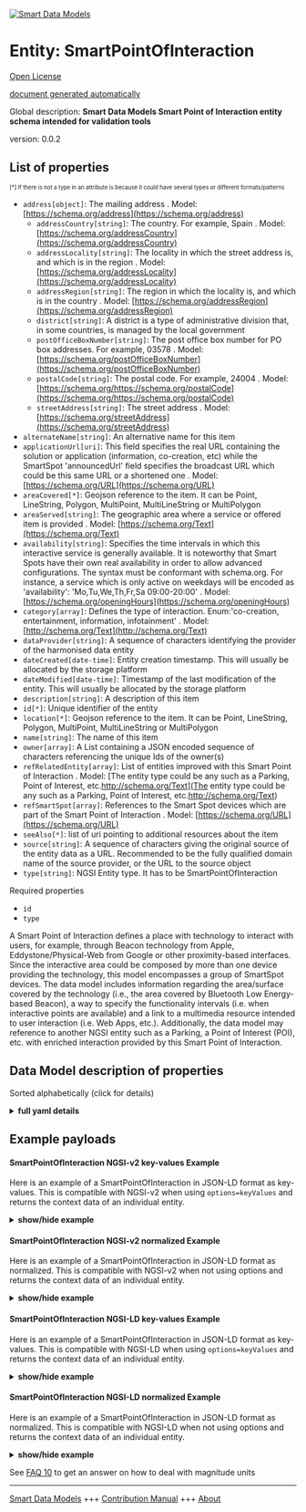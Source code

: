 <!-- 10-Header -->      
[![Smart Data Models](https://smartdatamodels.org/wp-content/uploads/2022/01/SmartDataModels_logo.png "Logo")](https://smartdatamodels.org)      
Entity: SmartPointOfInteraction      
===============================<!-- /10-Header -->      
<!-- 15-License -->      
[Open License](https://github.com/smart-data-models//dataModel.PointOfInteraction/blob/master/SmartPointOfInteraction/LICENSE.md)      
[document generated automatically](https://docs.google.com/presentation/d/e/2PACX-1vTs-Ng5dIAwkg91oTTUdt8ua7woBXhPnwavZ0FxgR8BsAI_Ek3C5q97Nd94HS8KhP-r_quD4H0fgyt3/pub?start=false&loop=false&delayms=3000#slide=id.gb715ace035_0_60)      
<!-- /15-License -->      
<!-- 20-Description -->      
Global description: **Smart Data Models Smart Point of Interaction entity schema intended for validation tools**      
version: 0.0.2      
<!-- /20-Description -->      
<!-- 30-PropertiesList -->      
## List of properties      
<sup><sub>[*] If there is not a type in an attribute is because it could have several types or different formats/patterns</sub></sup>      
- `address[object]`: The mailing address  . Model: [https://schema.org/address](https://schema.org/address)	- `addressCountry[string]`: The country. For example, Spain  . Model: [https://schema.org/addressCountry](https://schema.org/addressCountry)      
	- `addressLocality[string]`: The locality in which the street address is, and which is in the region  . Model: [https://schema.org/addressLocality](https://schema.org/addressLocality)      
	- `addressRegion[string]`: The region in which the locality is, and which is in the country  . Model: [https://schema.org/addressRegion](https://schema.org/addressRegion)      
	- `district[string]`: A district is a type of administrative division that, in some countries, is managed by the local government        
	- `postOfficeBoxNumber[string]`: The post office box number for PO box addresses. For example, 03578  . Model: [https://schema.org/postOfficeBoxNumber](https://schema.org/postOfficeBoxNumber)      
	- `postalCode[string]`: The postal code. For example, 24004  . Model: [https://schema.org/https://schema.org/postalCode](https://schema.org/https://schema.org/postalCode)      
	- `streetAddress[string]`: The street address  . Model: [https://schema.org/streetAddress](https://schema.org/streetAddress)      
- `alternateName[string]`: An alternative name for this item  - `applicationUrl[uri]`: This field specifies the real URL containing the solution or application (information, co-creation, etc) while the SmartSpot 'announcedUrl' field specifies the broadcast URL which could be this same URL or a shortened one  . Model: [https://schema.org/URL](https://schema.org/URL)- `areaCovered[*]`: Geojson reference to the item. It can be Point, LineString, Polygon, MultiPoint, MultiLineString or MultiPolygon  - `areaServed[string]`: The geographic area where a service or offered item is provided  . Model: [https://schema.org/Text](https://schema.org/Text)- `availability[string]`: Specifies the time intervals in which this interactive service is generally available. It is noteworthy that Smart Spots have their own real availability in order to allow advanced configurations. The syntax must be conformant with schema.org. For instance, a service which is only active on weekdays will be encoded as 'availability': 'Mo,Tu,We,Th,Fr,Sa 09:00-20:00'  . Model: [https://schema.org/openingHours](https://schema.org/openingHours)- `category[array]`: Defines the type of interaction. Enum:'co-creation, entertainment, information, infotainment'  . Model: [http://schema.org/Text](http://schema.org/Text)- `dataProvider[string]`: A sequence of characters identifying the provider of the harmonised data entity  - `dateCreated[date-time]`: Entity creation timestamp. This will usually be allocated by the storage platform  - `dateModified[date-time]`: Timestamp of the last modification of the entity. This will usually be allocated by the storage platform  - `description[string]`: A description of this item  - `id[*]`: Unique identifier of the entity  - `location[*]`: Geojson reference to the item. It can be Point, LineString, Polygon, MultiPoint, MultiLineString or MultiPolygon  - `name[string]`: The name of this item  - `owner[array]`: A List containing a JSON encoded sequence of characters referencing the unique Ids of the owner(s)  - `refRelatedEntity[array]`: List of entities improved with this Smart Point of Interaction  . Model: [The entity type could be any such as a Parking, Point of Interest, etc.http://schema.org/Text](The entity type could be any such as a Parking, Point of Interest, etc.http://schema.org/Text)- `refSmartSpot[array]`:  References to the Smart Spot devices which are part of the Smart Point of Interaction  . Model: [https://schema.org/URL](https://schema.org/URL)- `seeAlso[*]`: list of uri pointing to additional resources about the item  - `source[string]`: A sequence of characters giving the original source of the entity data as a URL. Recommended to be the fully qualified domain name of the source provider, or the URL to the source object  - `type[string]`: NGSI Entity type. It has to be SmartPointOfInteraction  <!-- /30-PropertiesList -->      
<!-- 35-RequiredProperties -->      
Required properties      
- `id`  - `type`  <!-- /35-RequiredProperties -->      
<!-- 40-RequiredProperties -->      
A Smart Point of Interaction defines a place with technology to interact with users, for example, through Beacon technology from Apple, Eddystone/Physical-Web from Google or other proximity-based interfaces. Since the interactive area could be composed by more than one device providing the technology, this model encompasses a group of SmartSpot devices. The data model includes information regarding the area/surface covered by the technology (i.e., the area covered by Bluetooth Low Energy-based Beacon), a way to specify the functionality intervals (i.e. when interactive points are available) and a link to a multimedia resource intended to user interaction (i.e. Web Apps, etc.). Additionally, the data model may reference to another NGSI entity such as a Parking, a Point of Interest (POI), etc. with enriched interaction provided by this Smart Point of Interaction.      
<!-- /40-RequiredProperties -->      
<!-- 50-DataModelHeader -->      
## Data Model description of properties      
Sorted alphabetically (click for details)      
<!-- /50-DataModelHeader -->      
<!-- 60-ModelYaml -->      
<details><summary><strong>full yaml details</strong></summary>        
```yaml      
SmartPointOfInteraction:        
  description: Smart Data Models Smart Point of Interaction entity schema intended for validation tools        
  properties:        
    address:        
      description: The mailing address        
      properties:        
        addressCountry:        
          description: 'The country. For example, Spain'        
          type: string        
          x-ngsi:        
            model: https://schema.org/addressCountry        
            type: Property        
        addressLocality:        
          description: 'The locality in which the street address is, and which is in the region'        
          type: string        
          x-ngsi:        
            model: https://schema.org/addressLocality        
            type: Property        
        addressRegion:        
          description: 'The region in which the locality is, and which is in the country'        
          type: string        
          x-ngsi:        
            model: https://schema.org/addressRegion        
            type: Property        
        district:        
          description: 'A district is a type of administrative division that, in some countries, is managed by the local government'        
          type: string        
          x-ngsi:        
            type: Property        
        postOfficeBoxNumber:        
          description: 'The post office box number for PO box addresses. For example, 03578'        
          type: string        
          x-ngsi:        
            model: https://schema.org/postOfficeBoxNumber        
            type: Property        
        postalCode:        
          description: 'The postal code. For example, 24004'        
          type: string        
          x-ngsi:        
            model: https://schema.org/https://schema.org/postalCode        
            type: Property        
        streetAddress:        
          description: The street address        
          type: string        
          x-ngsi:        
            model: https://schema.org/streetAddress        
            type: Property        
        streetNr:        
          description: Number identifying a specific property on a public street        
          type: string        
          x-ngsi:        
            type: Property        
      type: object        
      x-ngsi:        
        model: https://schema.org/address        
        type: Property        
    alternateName:        
      description: An alternative name for this item        
      type: string        
      x-ngsi:        
        type: Property        
    applicationUrl:        
      description: 'This field specifies the real URL containing the solution or application (information, co-creation, etc) while the SmartSpot ''announcedUrl'' field specifies the broadcast URL which could be this same URL or a shortened one'        
      format: uri        
      type: string        
      x-ngsi:        
        model: https://schema.org/URL        
        type: Property        
    areaCovered:        
      description: 'Geojson reference to the item. It can be Point, LineString, Polygon, MultiPoint, MultiLineString or MultiPolygon'        
      oneOf:        
        - description: Geojson reference to the item. Point        
          properties:        
            bbox:        
              items:        
                type: number        
              minItems: 4        
              type: array        
            coordinates:        
              items:        
                type: number        
              minItems: 2        
              type: array        
            type:        
              enum:        
                - Point        
              type: string        
          required:        
            - type        
            - coordinates        
          title: GeoJSON Point        
          type: object        
          x-ngsi:        
            type: GeoProperty        
        - description: Geojson reference to the item. LineString        
          properties:        
            bbox:        
              items:        
                type: number        
              minItems: 4        
              type: array        
            coordinates:        
              items:        
                items:        
                  type: number        
                minItems: 2        
                type: array        
              minItems: 2        
              type: array        
            type:        
              enum:        
                - LineString        
              type: string        
          required:        
            - type        
            - coordinates        
          title: GeoJSON LineString        
          type: object        
          x-ngsi:        
            type: GeoProperty        
        - description: Geojson reference to the item. Polygon        
          properties:        
            bbox:        
              items:        
                type: number        
              minItems: 4        
              type: array        
            coordinates:        
              items:        
                items:        
                  items:        
                    type: number        
                  minItems: 2        
                  type: array        
                minItems: 4        
                type: array        
              type: array        
            type:        
              enum:        
                - Polygon        
              type: string        
          required:        
            - type        
            - coordinates        
          title: GeoJSON Polygon        
          type: object        
          x-ngsi:        
            type: GeoProperty        
        - description: Geojson reference to the item. MultiPoint        
          properties:        
            bbox:        
              items:        
                type: number        
              minItems: 4        
              type: array        
            coordinates:        
              items:        
                items:        
                  type: number        
                minItems: 2        
                type: array        
              type: array        
            type:        
              enum:        
                - MultiPoint        
              type: string        
          required:        
            - type        
            - coordinates        
          title: GeoJSON MultiPoint        
          type: object        
          x-ngsi:        
            type: GeoProperty        
        - description: Geojson reference to the item. MultiLineString        
          properties:        
            bbox:        
              items:        
                type: number        
              minItems: 4        
              type: array        
            coordinates:        
              items:        
                items:        
                  items:        
                    type: number        
                  minItems: 2        
                  type: array        
                minItems: 2        
                type: array        
              type: array        
            type:        
              enum:        
                - MultiLineString        
              type: string        
          required:        
            - type        
            - coordinates        
          title: GeoJSON MultiLineString        
          type: object        
          x-ngsi:        
            type: GeoProperty        
        - description: Geojson reference to the item. MultiLineString        
          properties:        
            bbox:        
              items:        
                type: number        
              minItems: 4        
              type: array        
            coordinates:        
              items:        
                items:        
                  items:        
                    items:        
                      type: number        
                    minItems: 2        
                    type: array        
                  minItems: 4        
                  type: array        
                type: array        
              type: array        
            type:        
              enum:        
                - MultiPolygon        
              type: string        
          required:        
            - type        
            - coordinates        
          title: GeoJSON MultiPolygon        
          type: object        
          x-ngsi:        
            type: GeoProperty        
      x-ngsi:        
        type: GeoProperty        
    areaServed:        
      description: The geographic area where a service or offered item is provided        
      type: string        
      x-ngsi:        
        model: https://schema.org/Text        
        type: Property        
    availability:        
      description: 'Specifies the time intervals in which this interactive service is generally available. It is noteworthy that Smart Spots have their own real availability in order to allow advanced configurations. The syntax must be conformant with schema.org. For instance, a service which is only active on weekdays will be encoded as ''availability'': ''Mo,Tu,We,Th,Fr,Sa 09:00-20:00'''        
      type: string        
      x-ngsi:        
        model: https://schema.org/openingHours        
        type: Property        
    category:        
      description: 'Defines the type of interaction. Enum:''co-creation, entertainment, information, infotainment'''        
      items:        
        enum:        
          - co-creation        
          - entertainment        
          - information        
          - infotainment        
        type: string        
      minItems: 1        
      type: array        
      uniqueItems: true        
      x-ngsi:        
        model: http://schema.org/Text        
        type: Property        
    dataProvider:        
      description: A sequence of characters identifying the provider of the harmonised data entity        
      type: string        
      x-ngsi:        
        type: Property        
    dateCreated:        
      description: Entity creation timestamp. This will usually be allocated by the storage platform        
      format: date-time        
      type: string        
      x-ngsi:        
        type: Property        
    dateModified:        
      description: Timestamp of the last modification of the entity. This will usually be allocated by the storage platform        
      format: date-time        
      type: string        
      x-ngsi:        
        type: Property        
    description:        
      description: A description of this item        
      type: string        
      x-ngsi:        
        type: Property        
    id:        
      anyOf:        
        - description: Identifier format of any NGSI entity        
          maxLength: 256        
          minLength: 1        
          pattern: ^[\w\-\.\{\}\$\+\*\[\]`|~^@!,:\\]+$        
          type: string        
          x-ngsi:        
            type: Property        
        - description: Identifier format of any NGSI entity        
          format: uri        
          type: string        
          x-ngsi:        
            type: Property        
      description: Unique identifier of the entity        
      x-ngsi:        
        type: Property        
    location:        
      description: 'Geojson reference to the item. It can be Point, LineString, Polygon, MultiPoint, MultiLineString or MultiPolygon'        
      oneOf:        
        - description: Geojson reference to the item. Point        
          properties:        
            bbox:        
              items:        
                type: number        
              minItems: 4        
              type: array        
            coordinates:        
              items:        
                type: number        
              minItems: 2        
              type: array        
            type:        
              enum:        
                - Point        
              type: string        
          required:        
            - type        
            - coordinates        
          title: GeoJSON Point        
          type: object        
          x-ngsi:        
            type: GeoProperty        
        - description: Geojson reference to the item. LineString        
          properties:        
            bbox:        
              items:        
                type: number        
              minItems: 4        
              type: array        
            coordinates:        
              items:        
                items:        
                  type: number        
                minItems: 2        
                type: array        
              minItems: 2        
              type: array        
            type:        
              enum:        
                - LineString        
              type: string        
          required:        
            - type        
            - coordinates        
          title: GeoJSON LineString        
          type: object        
          x-ngsi:        
            type: GeoProperty        
        - description: Geojson reference to the item. Polygon        
          properties:        
            bbox:        
              items:        
                type: number        
              minItems: 4        
              type: array        
            coordinates:        
              items:        
                items:        
                  items:        
                    type: number        
                  minItems: 2        
                  type: array        
                minItems: 4        
                type: array        
              type: array        
            type:        
              enum:        
                - Polygon        
              type: string        
          required:        
            - type        
            - coordinates        
          title: GeoJSON Polygon        
          type: object        
          x-ngsi:        
            type: GeoProperty        
        - description: Geojson reference to the item. MultiPoint        
          properties:        
            bbox:        
              items:        
                type: number        
              minItems: 4        
              type: array        
            coordinates:        
              items:        
                items:        
                  type: number        
                minItems: 2        
                type: array        
              type: array        
            type:        
              enum:        
                - MultiPoint        
              type: string        
          required:        
            - type        
            - coordinates        
          title: GeoJSON MultiPoint        
          type: object        
          x-ngsi:        
            type: GeoProperty        
        - description: Geojson reference to the item. MultiLineString        
          properties:        
            bbox:        
              items:        
                type: number        
              minItems: 4        
              type: array        
            coordinates:        
              items:        
                items:        
                  items:        
                    type: number        
                  minItems: 2        
                  type: array        
                minItems: 2        
                type: array        
              type: array        
            type:        
              enum:        
                - MultiLineString        
              type: string        
          required:        
            - type        
            - coordinates        
          title: GeoJSON MultiLineString        
          type: object        
          x-ngsi:        
            type: GeoProperty        
        - description: Geojson reference to the item. MultiLineString        
          properties:        
            bbox:        
              items:        
                type: number        
              minItems: 4        
              type: array        
            coordinates:        
              items:        
                items:        
                  items:        
                    items:        
                      type: number        
                    minItems: 2        
                    type: array        
                  minItems: 4        
                  type: array        
                type: array        
              type: array        
            type:        
              enum:        
                - MultiPolygon        
              type: string        
          required:        
            - type        
            - coordinates        
          title: GeoJSON MultiPolygon        
          type: object        
          x-ngsi:        
            type: GeoProperty        
      x-ngsi:        
        type: GeoProperty        
    name:        
      description: The name of this item        
      type: string        
      x-ngsi:        
        type: Property        
    owner:        
      description: A List containing a JSON encoded sequence of characters referencing the unique Ids of the owner(s)        
      items:        
        anyOf:        
          - description: Identifier format of any NGSI entity        
            maxLength: 256        
            minLength: 1        
            pattern: ^[\w\-\.\{\}\$\+\*\[\]`|~^@!,:\\]+$        
            type: string        
            x-ngsi:        
              type: Property        
          - description: Identifier format of any NGSI entity        
            format: uri        
            type: string        
            x-ngsi:        
              type: Property        
        description: Unique identifier of the entity        
        x-ngsi:        
          type: Property        
      type: array        
      x-ngsi:        
        type: Property        
    refRelatedEntity:        
      description: List of entities improved with this Smart Point of Interaction        
      items:        
        anyOf:        
          - description: Identifier format of any NGSI entity        
            maxLength: 256        
            minLength: 1        
            pattern: ^[\w\-\.\{\}\$\+\*\[\]`|~^@!,:\\]+$        
            type: string        
            x-ngsi:        
              type: Property        
          - description: Identifier format of any NGSI entity        
            format: uri        
            type: string        
            x-ngsi:        
              type: Property        
        description: Unique identifier of the entity        
        x-ngsi:        
          type: Property        
      minItems: 1        
      type: array        
      uniqueItems: true        
      x-ngsi:        
        model: 'The entity type could be any such as a Parking, Point of Interest, etc.http://schema.org/Text'        
        type: Relationship        
    refSmartSpot:        
      description: ' References to the Smart Spot devices which are part of the Smart Point of Interaction'        
      items:        
        anyOf:        
          - description: Identifier format of any NGSI entity        
            maxLength: 256        
            minLength: 1        
            pattern: ^[\w\-\.\{\}\$\+\*\[\]`|~^@!,:\\]+$        
            type: string        
            x-ngsi:        
              type: Property        
          - description: Identifier format of any NGSI entity        
            format: uri        
            type: string        
            x-ngsi:        
              type: Property        
        description: Unique identifier of the entity        
        x-ngsi:        
          type: Property        
      minItems: 1        
      type: array        
      uniqueItems: true        
      x-ngsi:        
        model: https://schema.org/URL        
        type: Property        
    seeAlso:        
      description: list of uri pointing to additional resources about the item        
      oneOf:        
        - items:        
            format: uri        
            type: string        
          minItems: 1        
          type: array        
        - format: uri        
          type: string        
      x-ngsi:        
        type: Property        
    source:        
      description: 'A sequence of characters giving the original source of the entity data as a URL. Recommended to be the fully qualified domain name of the source provider, or the URL to the source object'        
      type: string        
      x-ngsi:        
        type: Property        
    type:        
      description: NGSI Entity type. It has to be SmartPointOfInteraction        
      enum:        
        - SmartPointOfInteraction        
      type: string        
      x-ngsi:        
        type: Property        
  required:        
    - id        
    - type        
  type: object        
  x-derived-from: ""        
  x-disclaimer: 'Redistribution and use in source and binary forms, with or without modification, are permitted  provided that the license conditions are met. Copyleft (c) 2022 Contributors to Smart Data Models Program'        
  x-license-url: https://github.com/smart-data-models/dataModel.PointOfInteraction/blob/master/SmartPointOfInteraction/LICENSE.md        
  x-model-schema: https://smart-data-models.github.io/dataModel.PointOfInteraction/SmartPointOfInteraction/schema.json        
  x-model-tags: ""        
  x-version: 0.0.2        
```      
</details>        
<!-- /60-ModelYaml -->      
<!-- 70-MiddleNotes -->      
<!-- /70-MiddleNotes -->      
<!-- 80-Examples -->      
## Example payloads        
#### SmartPointOfInteraction NGSI-v2 key-values Example        
Here is an example of a SmartPointOfInteraction in JSON-LD format as key-values. This is compatible with NGSI-v2 when  using `options=keyValues` and returns the context data of an individual entity.      
<details><summary><strong>show/hide example</strong></summary>        
```json  
{  
  "id": "SPOI-ES-4326",  
  "type": "SmartPointOfInteraction",  
  "category": [  
    "co-creation"  
  ],  
  "areaCovered": {  
    "type": "Polygon",  
    "coordinates": [  
      [  
        [  
          25.774,  
          -80.19  
        ],  
        [  
          18.466,  
          -66.118  
        ],  
        [  
          32.321,  
          -64.757  
        ],  
        [  
          25.774,  
          -80.19  
        ]  
      ]  
    ]  
  },  
  "applicationUrl": "http://www.example.org",  
  "availability": "Tu,Th 16:00-20:00",  
  "refRelatedEntity": [  
    "POI-PlazaCazorla-3123"  
  ],  
  "refSmartSpot": [  
    "SSPOT-F94C58E29DD5",  
    "SSPOT-F94C53E21DD2",  
    "SSPOT-F94C51A295D9"  
  ]  
}  
```  
</details>      
#### SmartPointOfInteraction NGSI-v2 normalized Example        
Here is an example of a SmartPointOfInteraction in JSON-LD format as normalized. This is compatible with NGSI-v2 when not using options and returns the context data of an individual entity.      
<details><summary><strong>show/hide example</strong></summary>        
```json  
{  
  "id": "SPOI-ES-4326",  
  "type": "SmartPointOfInteraction",  
  "category": {  
    "type": "StructuredValue",  
    "value": [  
      "co-creation"  
    ]  
  },  
  "applicationUrl": {  
    "type": "Text",  
    "value": "http://www.example.org"  
  },  
  "areaCovered": {  
    "type": "geo:json",  
    "value": {  
      "type": "Polygon",  
      "coordinates": [  
        [  
          [  
            25.774,  
            -80.19  
          ],  
          [  
            18.466,  
            -66.118  
          ],  
          [  
            32.321,  
            -64.757  
          ],  
          [  
            25.774,  
            -80.19  
          ]  
        ]  
      ]  
    }  
  },  
  "availability": {  
    "type": "Text",  
    "value": "Tu,Th 16:00-20:00"  
  },  
  "refSmartSpot": {  
    "type": "StructuredValue",  
    "value": [  
      "SSPOT-F94C58E29DD5",  
      "SSPOT-F94C53E21DD2",  
      "SSPOT-F94C51A295D9"  
    ]  
  },  
  "refRelatedEntity": {  
    "type": "StructuredValue",  
    "value": [  
      "POI-PlazaCazorla-3123"  
    ]  
  }  
}  
```  
</details>      
#### SmartPointOfInteraction NGSI-LD key-values Example        
Here is an example of a SmartPointOfInteraction in JSON-LD format as key-values. This is compatible with NGSI-LD when  using `options=keyValues` and returns the context data of an individual entity.      
<details><summary><strong>show/hide example</strong></summary>        
```json  
{  
  "id": "urn:ngsi-ld:SmartPointOfInteraction:SPOI-ES-4326",  
  "type": "SmartPointOfInteraction",  
  "applicationUrl": "http://www.example.org",  
  "areaCovered": {  
    "coordinates": [  
      [  
        [  
          25.774,  
          -80.19  
        ],  
        [  
          18.466,  
          -66.118  
        ],  
        [  
          32.321,  
          -64.757  
        ],  
        [  
          25.774,  
          -80.19  
        ]  
      ]  
    ],  
    "type": "Polygon"  
  },  
  "availability": "Tu,Th 16:00-20:00",  
  "category": [  
    "co-creation"  
  ],  
  "refRelatedEntity": [  
    "urn:ngsi-ld:RelatedEntity:POI-PlazaCazorla-3123"  
  ],  
  "refSmartSpot": [  
    "urn:ngsi-ld:SmartSpot:SSPOT-F94C58E29DD5",  
    "urn:ngsi-ld:SmartSpot:SSPOT-F94C53E21DD2",  
    "urn:ngsi-ld:SmartSpot:SSPOT-F94C51A295D9"  
  ],  
  "@context": [  
    "https://uri.etsi.org/ngsi-ld/v1/ngsi-ld-core-context.jsonld",  
    "https://raw.githubusercontent.com/smart-data-models/dataModel.PointOfInteraction/master/context.jsonld"  
  ]  
}  
```  
</details>      
#### SmartPointOfInteraction NGSI-LD normalized Example        
Here is an example of a SmartPointOfInteraction in JSON-LD format as normalized. This is compatible with NGSI-LD when not using options and returns the context data of an individual entity.      
<details><summary><strong>show/hide example</strong></summary>        
```json  
{  
    "id": "urn:ngsi-ld:SmartPointOfInteraction:SPOI-ES-4326",  
    "type": "SmartPointOfInteraction",  
    "applicationUrl": {  
        "type": "Property",  
        "value": "http://www.example.org"  
    },  
    "areaCovered": {  
        "type": "Property",  
        "value": {  
            "type": "Polygon",  
            "coordinates": [  
                [  
                    [  
                        25.774,  
                        -80.19  
                    ],  
                    [  
                        18.466,  
                        -66.118  
                    ],  
                    [  
                        32.321,  
                        -64.757  
                    ],  
                    [  
                        25.774,  
                        -80.19  
                    ]  
                ]  
            ]  
        }  
    },  
    "availability": {  
        "type": "Property",  
        "value": "Tu,Th 16:00-20:00"  
    },  
    "category": {  
        "type": "Property",  
        "value": [  
            "co-creation"  
        ]  
    },  
    "refRelatedEntity": {  
        "type": "Relationship",  
        "object": [  
            "urn:ngsi-ld:RelatedEntity:POI-PlazaCazorla-3123"  
        ]  
    },  
    "refSmartSpot": {  
        "type": "Relationship",  
        "object": [  
            "urn:ngsi-ld:SmartSpot:SSPOT-F94C58E29DD5",  
            "urn:ngsi-ld:SmartSpot:SSPOT-F94C53E21DD2",  
            "urn:ngsi-ld:SmartSpot:SSPOT-F94C51A295D9"  
        ]  
    },  
    "@context": [  
        "https://uri.etsi.org/ngsi-ld/v1/ngsi-ld-core-context.jsonld",  
        "https://raw.githubusercontent.com/smart-data-models/dataModel.PointOfInteraction/master/context.jsonld"  
    ]  
}  
```  
</details><!-- /80-Examples -->      
<!-- 90-FooterNotes -->      
<!-- /90-FooterNotes -->      
<!-- 95-Units -->      
See [FAQ 10](https://smartdatamodels.org/index.php/faqs/) to get an answer on how to deal with magnitude units      
<!-- /95-Units -->      
<!-- 97-LastFooter -->      
---      
[Smart Data Models](https://smartdatamodels.org) +++ [Contribution Manual](https://bit.ly/contribution_manual) +++ [About](https://bit.ly/Introduction_SDM)<!-- /97-LastFooter -->      
